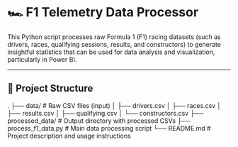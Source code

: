 # 🏎️ F1 Telemetry Data Processor

This Python script processes raw Formula 1 (F1) racing datasets (such as drivers, races, qualifying sessions, results, and constructors) to generate insightful statistics that can be used for data analysis and visualization, particularly in Power BI.

---

## 📂 Project Structure
.
├── data/ # Raw CSV files (input)
│ ├── drivers.csv
│ ├── races.csv
│ ├── results.csv
│ ├── qualifying.csv
│ └── constructors.csv
├── processed_data/ # Output directory with processed CSVs
├── process_f1_data.py # Main data processing script
└── README.md # Project description and usage instructions
